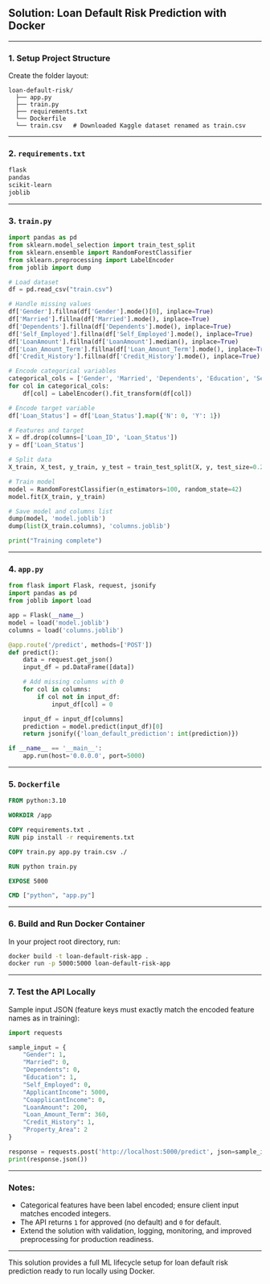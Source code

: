 ## Solution: Loan Default Risk Prediction with Docker


***

### 1. Setup Project Structure

Create the folder layout:

```
loan-default-risk/
  ├── app.py
  ├── train.py
  ├── requirements.txt
  └── Dockerfile
  └── train.csv   # Downloaded Kaggle dataset renamed as train.csv
```


***

### 2. `requirements.txt`

```txt
flask
pandas
scikit-learn
joblib
```


***

### 3. `train.py`

```python
import pandas as pd
from sklearn.model_selection import train_test_split
from sklearn.ensemble import RandomForestClassifier
from sklearn.preprocessing import LabelEncoder
from joblib import dump

# Load dataset
df = pd.read_csv("train.csv")

# Handle missing values
df['Gender'].fillna(df['Gender'].mode()[0], inplace=True)
df['Married'].fillna(df['Married'].mode(), inplace=True)
df['Dependents'].fillna(df['Dependents'].mode(), inplace=True)
df['Self_Employed'].fillna(df['Self_Employed'].mode(), inplace=True)
df['LoanAmount'].fillna(df['LoanAmount'].median(), inplace=True)
df['Loan_Amount_Term'].fillna(df['Loan_Amount_Term'].mode(), inplace=True)
df['Credit_History'].fillna(df['Credit_History'].mode(), inplace=True)

# Encode categorical variables
categorical_cols = ['Gender', 'Married', 'Dependents', 'Education', 'Self_Employed', 'Property_Area']
for col in categorical_cols:
    df[col] = LabelEncoder().fit_transform(df[col])

# Encode target variable
df['Loan_Status'] = df['Loan_Status'].map({'N': 0, 'Y': 1})

# Features and target
X = df.drop(columns=['Loan_ID', 'Loan_Status'])
y = df['Loan_Status']

# Split data
X_train, X_test, y_train, y_test = train_test_split(X, y, test_size=0.2, random_state=42)

# Train model
model = RandomForestClassifier(n_estimators=100, random_state=42)
model.fit(X_train, y_train)

# Save model and columns list
dump(model, 'model.joblib')
dump(list(X_train.columns), 'columns.joblib')

print("Training complete")
```


***

### 4. `app.py`

```python
from flask import Flask, request, jsonify
import pandas as pd
from joblib import load

app = Flask(__name__)
model = load('model.joblib')
columns = load('columns.joblib')

@app.route('/predict', methods=['POST'])
def predict():
    data = request.get_json()
    input_df = pd.DataFrame([data])

    # Add missing columns with 0
    for col in columns:
        if col not in input_df:
            input_df[col] = 0

    input_df = input_df[columns]
    prediction = model.predict(input_df)[0]
    return jsonify({'loan_default_prediction': int(prediction)})

if __name__ == '__main__':
    app.run(host='0.0.0.0', port=5000)
```


***

### 5. `Dockerfile`

```Dockerfile
FROM python:3.10

WORKDIR /app

COPY requirements.txt .
RUN pip install -r requirements.txt

COPY train.py app.py train.csv ./

RUN python train.py

EXPOSE 5000

CMD ["python", "app.py"]
```


***

### 6. Build and Run Docker Container

In your project root directory, run:

```bash
docker build -t loan-default-risk-app .
docker run -p 5000:5000 loan-default-risk-app
```


***

### 7. Test the API Locally

Sample input JSON (feature keys must exactly match the encoded feature names as in training):

```python
import requests

sample_input = {
    "Gender": 1,
    "Married": 0,
    "Dependents": 0,
    "Education": 1,
    "Self_Employed": 0,
    "ApplicantIncome": 5000,
    "CoapplicantIncome": 0,
    "LoanAmount": 200,
    "Loan_Amount_Term": 360,
    "Credit_History": 1,
    "Property_Area": 2
}

response = requests.post('http://localhost:5000/predict', json=sample_input)
print(response.json())
```


***

### Notes:

- Categorical features have been label encoded; ensure client input matches encoded integers.
- The API returns `1` for approved (no default) and `0` for default.
- Extend the solution with validation, logging, monitoring, and improved preprocessing for production readiness.

***

This solution provides a full ML lifecycle setup for loan default risk prediction ready to run locally using Docker.

